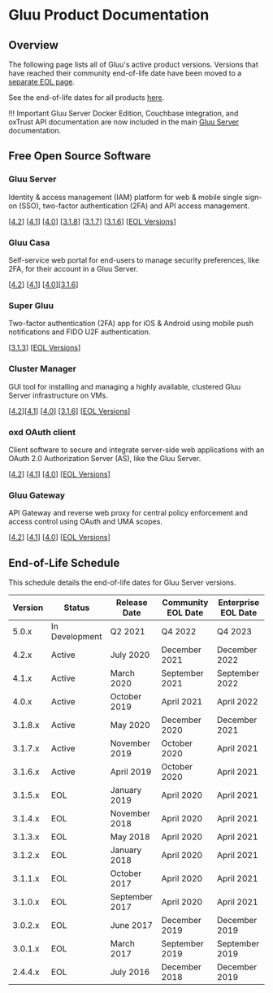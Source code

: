 # Gluu Product Documentation

## Overview

The following page lists all of Gluu's active product versions. Versions that have reached their community end-of-life date have been moved to a [separate EOL page](./eol.md).

See the end-of-life dates for all products [here](#end-of-life-schedule).

!!! Important
    Gluu Server Docker Edition, Couchbase integration, and oxTrust API documentation are now included in the main [Gluu Server](./ce/4.1) documentation.

## Free Open Source Software

### Gluu Server 
Identity & access management (IAM) platform for web & mobile single sign-on (SSO), two-factor authentication (2FA) and API access management. 

[[4.2](./gluu-server/4.2)] [[4.1](./gluu-server/4.1)] [[4.0](./gluu-server/4.0)] [[3.1.8](./gluu-server/3.1.8)] [[3.1.7](./gluu-server/3.1.7)] [[3.1.6](./gluu-server/3.1.6)] [[EOL Versions](./eol.md)]

### Gluu Casa
Self-service web portal for end-users to manage security preferences, like 2FA, for their account in a Gluu Server.  

[[4.2](./casa/4.2)] [[4.1](./casa/4.1)] [[4.0](./casa/4.0)][[3.1.6](./casa/3.1.6)]

### Super Gluu 
Two-factor authentication (2FA) app for iOS & Android using mobile push notifications and FIDO U2F authentication.

[[3.1.3](./supergluu/3.1.3)] [[EOL Versions](./eol.md)]

<!---
### Couchbase Integration
Assets and connectors to leverage Couchbase Enterprise Edition as the backend database for the Gluu Server.

[[4.0](./cb/4.0)]

### Admin Configuration APIs
REST API extension to manage configuration options available in the Gluu Server Admin GUI. 

[[4.1](./oxtrust-api/4.1)] [[4.0](./oxtrust-api/4.0)]
--->

### Cluster Manager 
GUI tool for installing and managing a highly available, clustered Gluu Server infrastructure on VMs.  

[[4.2](./cm/4.2)][[4.1](./cm/4.1)] [[4.0](./cm/4.0)] [[3.1.6](./cm/3.1.6)] [[EOL Versions](./eol.md)]

### oxd OAuth client
Client software to secure and integrate server-side web applications with an OAuth 2.0 Authorization Server (AS), like the Gluu Server.

[[4.2](./oxd/4.2)] [[4.1](./oxd/4.1)] [[4.0](./oxd/4.0)]  [[EOL Versions](./eol.md)]

### Gluu Gateway       
API Gateway and reverse web proxy for central policy enforcement and access control using OAuth and UMA scopes.

[[4.2](./gg/4.2)] [[4.1](./gg/4.1)] [[4.0](./gg/4.0)] [[EOL Versions](./eol.md)]

<!---
### Gluu Server Docker Edition (DE)

Docker assets and recipes for multi-node container deployments of the Gluu platform.
[[4.0](./de/4.0)] [[3.1.6](./de/3.1.6)] [[3.1.5](./de/3.1.5)] [[3.1.4](./de/3.1.4)]
--->

## End-of-Life Schedule

This schedule details the end-of-life dates for Gluu Server versions.

| Version | Status | Release Date | Community EOL Date | Enterprise EOL Date  |
| --- | --- | --- | --- | --- |
| 5.0.x | In Development | Q2 2021 | Q4 2022 | Q4 2023 |
| 4.2.x | Active | July 2020 | December 2021 | December 2022 |
| 4.1.x | Active | March 2020 | September 2021 | September 2022 |
| 4.0.x | Active | October 2019 | April 2021 | April 2022 |
| 3.1.8.x | Active | May 2020 | December 2020 | December 2021 |
| 3.1.7.x | Active | November 2019 | October 2020 |  April 2021  |
| 3.1.6.x | Active | April 2019 | October 2020 |  April 2021  |
| 3.1.5.x | EOL | January 2019 | April 2020 |  April 2021  |
| 3.1.4.x | EOL | November 2018  | April 2020 |  April 2021  |
| 3.1.3.x | EOL | May 2018 | April 2020 | April 2021 | 
| 3.1.2.x | EOL | January 2018 | April 2020| April 2021 |
| 3.1.1.x | EOL | October 2017 | April 2020 | April 2021 |
| 3.1.0.x | EOL | September 2017 | April 2020 | April 2021 |
| 3.0.2.x | EOL | June 2017 | December 2019 | December 2019 |
| 3.0.1.x | EOL | March 2017 | September 2019 | September 2019 |
| 2.4.4.x | EOL | July 2016 | December 2018 | December 2019|

